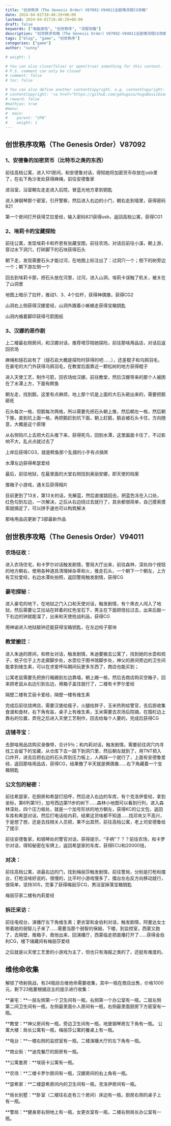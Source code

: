 ```yaml
---
title: "创世秩序（The Genesis Order）V87092-V94011全剧情流程CG攻略"
date: 2024-04-01T10:40:29+08:00
lastmod: 2024-04-01T10:40:29+08:00
draft: false
keywords: ["电脑游戏", "创世秩序", "流程攻略"]
description: "创世秩序攻略（The Genesis Order）V87092-V94011全剧情流程CG攻略"
tags: ["blog", "game", "创世秩序"]
categories: ["game"]
author: "sunny"

# weight: 1

# You can also close(false) or open(true) something for this content.
# P.S. comment can only be closed
# comment: false
# toc: false

# You can also define another contentCopyright. e.g. contentCopyright: "This is another copyright."
# contentCopyright: '<a href="https://github.com/gohugoio/hugoBasicExample" rel="noopener" target="_blank">See origin</a>'
# reward: false
#mathjax: true
#menu:
#  main:
#    parent: "VPN"
#    weight: 1
---
```


## 创世秩序攻略（The Genesis Order）V87092 ##

### 1、安德鲁的加密货币（比特币之类的东西） ###

前往高档公寓，进入101房间，和安德鲁对话，得知她将加密货币存放在usb里了，在右下角沙发处获得麻绳，前往安德鲁家

进浴室，浴室朝左走走进入后院，冒蓝光地方拿到钥匙

进入弹钢琴那个密室，引开警察，然后进入右边的小门，朝右走到墙里，获得密码821

第一个房间打开获得艾拉爱经，输入密码821获得usb，返回高档公寓，获得CG1

### 2、埃莉卡的宝藏探险 ###

前往公寓，发现埃莉卡和乔恩有张藏宝图，前往农场，对话后前往小溪，朝上游，穿过水下洞穴，打碎脚下的石块获得石头

朝下走，发现需要石头才能过河，在地图上标注出了：过洞穴一个；倒下的树旁边一个；朝下游左侧一个

回去到埃莉卡那，把石头放在河里，过河，进入山洞，埃莉卡误触了机关，被关在了山洞里

地图上暗示了拉杆，推动1、3、4个拉杆，获得神偶像，获得CG2

山洞右上侧获得汉娜爱经，山洞外跟着小蜥蜴走获得宝箱钥匙

山洞内循着脚印获得弓箭图纸

### 3、汉娜的恶作剧 ###

上二楼最右侧房间，和汉娜对话，推荐塔莎陪她探险，前往那啥用品店，对话后返回农场

麻绳和燧石岩有了（燧石岩大概是探险时获得的吧......），还差棍子和乌鸦羽毛，在豪宅的大门外获得乌鸦羽毛，在教堂后面靠近一颗松树的地方获得棍子

进入天使工艺，制作弓箭，回农场给汉娜，前往教堂，然后汉娜带来的那个人被困在了水潭上方，下面有鳄鱼

朝左走，找到鹅，这里有点麻烦，地上那个坑是上面的大石头砸出来的，需要把鹅砸死

石头每次一格，但鹅每次两格，所以需要先把石头朝上推，然后朝左一格，然后朝下推，直到坑上面一格，再把鹅赶到坑下面，朝上赶鹅，鹅会被石头卡住，方向随意，大概是这个原理

从右侧钩爪上去把大石头推下来，获得死鸟，回到水潭，这里画面卡住了，不过影响不大，乱点点就过去了

上岸后获得CG3，就是鳄鱼那个乱摆的小手有点搞笑

水潭左边获得希瑟爱经

最后，前往地狱，在最里面的大堂右侧找到奥丽安娜，即天使的档案

推箱子小游戏，通关后获得相片

目前更到了13关，第13关的话，先解蓝，然后直接跳回去，把蓝色冻在入口处，红色勾到左边，一次解决，之后从右边绕过去就行了，其余都很简单，自己摸索摸索就搞定了，可以拼手速也可以构筑解决

那啥用品店更新了3部最新作品

## 创世秩序攻略（The Genesis Order）V94011 ##

### 农场征收： ###
进入农场住宅，和卡罗尔对话触发剧情，警局大厅出来，前往森林，深处四个按钮的地方朝右，使用各种道具清理掉杂草和火，推走石头，一个朝下一个朝左，上方有艾拉爱经，右边水潭处拍照，返回警局触发剧情，获得CG

### 豪宅探秘： ###
进入豪宅的地下，在地狱之门入口和天使对话，触发剧情，有个黑衣人闯入了地狱，然后需要让艾拉站在转着的红色宝石下，男主在下面把怪拉过去，出来后敲一下右边的钟就能溜了，出来和天使抢战利品，获得CG

用神谕进入地狱敲钟还能获得宝箱钥匙，在左边柱子那块

### 教堂搬迁： ###
进入朱迪的房间，和修女对话，触发剧情，朱迪要搬去公寓了，找到她的水壶和梳子，梳子位于上方走廊脚步处，水壶位于图书馆脚步处，神父的房间旁边的卫生间能拿到维生素，可以在求爱呼叫期间玩更多东西了，商店也能买到；

公寓老鼠需要先把旅行箱踢到左边靠墙，朝上踢一格，然后去商店购买空箱子，回来把老鼠从右边引到左边，用箱子盖住就行了，二楼有卡罗尔爱经

隔壁二楼有艾丽卡爱经，隔壁一楼有维生素

完成后前往烧烤店，需要汉堡给瘦子，火腿给胖子，玉米热狗给警官，去后厨收集食谱和食材，右下角有盐，桌子上有维生素，玉米需要去农场后院摘，在围栏边上靠右的位置，弄完之后进入天使工艺制作，回去给每个人要的，完成后获得CG

### 店铺寻宝： ###
去那啥用品店购买录像带，合计5％；和内莉对话，触发剧情，需要前往洞穴内寻找工会留下的宝藏，从仓库下去一路下到洞穴里，然后朝左就到了，用TNT把入口炸开，进去后把右边的石头弄到压力板上，人再踩一个就行了，上面有安德鲁爱经，返回那啥用品店，获得CG，结果撤了半天就是俩偶像......右下角藏着一个宝箱钥匙

### 公文包的秘密： ###
前往希瑟家，在厨房和希瑟打招呼，然后进入右边的车库，有个克洛伊爱经，拿到坐标，第6列第1行，加号西边第11步的树下......森林小地图可以看到行列，进入森林深处，四个压力板处，就是一个加号形状的地方朝左，获得KC的公文包，返回车库和希瑟对话，然后打电话给内莉，结果这货啥都不知道......找邓肯又不高兴，于是想了想，还是去找相关人员把，果不出其然，前往高档公寓，老上司安德鲁给了提示

前往安德鲁家，和钢琴处的警官对话，获得提示，“手柄”？？？前往农场，和卡罗尔对话，得知秘密在车牌上，返回希瑟家的车库，获得ECU和20000钱，

### 对决： ###
前往高档公寓，进最右边的门，找到梅丽莎触发剧情，前往警局，分别是打枪和擂台，打枪没啥好说的，很慢的，比平时小游戏慢多了，擂台左右反方向移动就行，很简单，坚持30S，完事了获得梅丽莎CG，男浴室掉落宝箱钥匙

梅丽莎家二楼有内莉爱经

### 拆迁采访： ###
前往电视台，演播厅左下角维生素；更衣室和金伯利对话，触发剧情，阿曼达女士带着她的弱智儿子来了......需要当那个弱智的保姆，下楼，到监控室，西蒙又跑了，去隔壁，推箱子，救他出来，回演播厅，西蒙临走把直播打开了......获得金伯利CG，楼下储藏间有梅丽莎爱经

之后就是以天使工艺里的小游戏为主了，但也只有海报之类的了，还挺有难度的。

## 维他命收集 ##

解锁了喷射挑战，有24瓶综合维他命需要收集，其中一瓶在商店出售，价格1000元，剩下23瓶要根据店主的提示进行收集：

**豪宅：**一层左侧第一个卫生间有一瓶，右侧第一个办公室有一瓶，二层左侧第二间卫生间有一瓶，左侧最里面仆人房间有一瓶，右侧最里面厨房下方密室有一瓶。

**教堂：**神父房间有一瓶，旁边卫生间有一瓶，地堡钢琴房左下角有一瓶。
公寓大楼：局长公寓有一瓶，梅丽莎公寓的餐桌上有一瓶。

**电台：**一楼右侧的监控室有一瓶，二楼演播大厅的左下角有一瓶。

**商业街：**迪克餐厅的厨房有一瓶。

**公寓套房：**埃丽卡公寓有一瓶。

**农场：**二楼卡罗尔房间有一瓶，汉娜房间的右上角有一瓶。

**瑟希家：**二楼瑟希房间内的卫生间有一瓶，克洛伊房间有一瓶。

**局长别墅：**卧室（二楼往右走有三个房间）床边有一瓶，厨房右侧的桌子上有一瓶。

**警局：**健身房右侧地上有一瓶，女更衣室有一瓶，二楼右侧局长办公室有一瓶。
